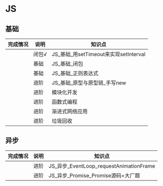 # JS
## 基础

| 完成情况 | 说明 | 知识点 |
| - | - | - |
|   | 闭包√ | JS_基础_用setTimeout来实现setInterval |
|   | 基础  | JS_基础_闭包 |
|   | 基础  | JS_基础_正则表达式 |
|   | 进阶  | JS_基础_原型与原型链_手写new |
|   | 进阶  | 模块化开发 |
|   | 进阶  | 函数式编程 |
|   | 进阶  | 渐进式网络应用 |
|   | 进阶  | 垃圾回收 |

## 异步

| 完成情况 | 说明 | 知识点 |
| - | - | - |
|   | 进阶 | JS_异步_EventLoop_requestAnimationFrame |
|   | 进阶 | JS_异步_Promise_Promise源码+大厂题 |